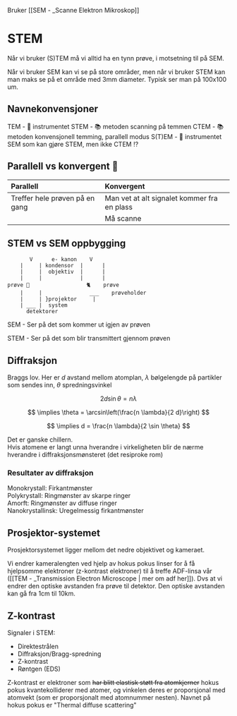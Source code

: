 Bruker [[SEM - _Scanne Elektron Mikroskop]]

# STEM

Når vi bruker (S)TEM må vi alltid ha en tynn prøve, i motsetning til på SEM.

Når vi bruker SEM kan vi se på store områder, men når vi bruker STEM kan man maks se på et område med 3mm diameter. Typisk ser man på 100x100 um.

## Navnekonvensjoner
TEM - 🔬 instrumentet
STEM - 📚 metoden scanning på temmen
CTEM - 📚 metoden konvensjonell temming, parallell modus
S(T)EM - 🔬 instrumentet SEM som kan gjøre STEM, men ikke CTEM ⁉

## Parallell vs konvergent 👊

|Parallell | Konvergent|
| :--- | :--- |
| Treffer hele prøven på en gang | Man vet at alt signalet kommer fra en plass |
| | Må scanne |

## STEM vs SEM oppbygging

```
       V      e- kanon    V
    |     | kondensor  |      |
    |     |  objektiv  |      |
    |     |            |      |
prøve 💉                  🐈    prøve
    |     |               ___    prøveholder
    |     | }projektor     |
    | ___ |  system
      detektorer
```

SEM - Ser på det som kommer ut igjen av prøven

STEM - Ser på det som blir transmittert gjennom prøven

## Diffraksjon

Braggs lov. Her er $d$ avstand mellom atomplan, $\lambda$ bølgelengde på partikler som sendes inn, $\theta$ spredningsvinkel

$$
2 d \sin \theta = n \lambda 
$$

$$
\implies \theta = \arcsin\left(\frac{n \lambda}{2 d}\right)
$$

$$
\implies d = \frac{n \lambda}{2 \sin \theta}
$$

Det er ganske chillern.  
Hvis atomene er langt unna hverandre i virkeligheten blir de nærme hverandre i diffraksjonsmønsteret (det resiproke rom)

### Resultater av diffraksjon

Monokrystall: Firkantmønster  
Polykrystall: Ringmønster av skarpe ringer   
Amorft: Ringmønster av diffuse ringer  
Nanokrystallinsk: Uregelmessig firkantmønster  

## Prosjektor-systemet

Prosjektorsystemet ligger mellom det nedre objektivet og kameraet. 

Vi endrer kameralengten ved hjelp av hokus pokus linser for å få hjelpsomme elektroner (z-kontrast elektroner) til å treffe ADF-linsa vår ([[TEM - _Transmission Electron Microscope | mer om adf her]]). Dvs at vi endrer den optiske avstanden fra prøve til detektor. Den optiske avstanden kan gå fra 1cm til 10km.

## Z-kontrast

Signaler i STEM: 
- Direktestrålen
- Diffraksjon/Bragg-spredning
- Z-kontrast
- Røntgen (EDS)

Z-kontrast er elektroner som ~~har blitt elastisk støtt fra atomkjerner~~ hokus pokus kvantekolliderer med atomer, og vinkelen deres er proporsjonal med atomvekt (som er proporsjonalt med atomnummer nesten). Navnet på hokus pokus er "Thermal diffuse scattering"